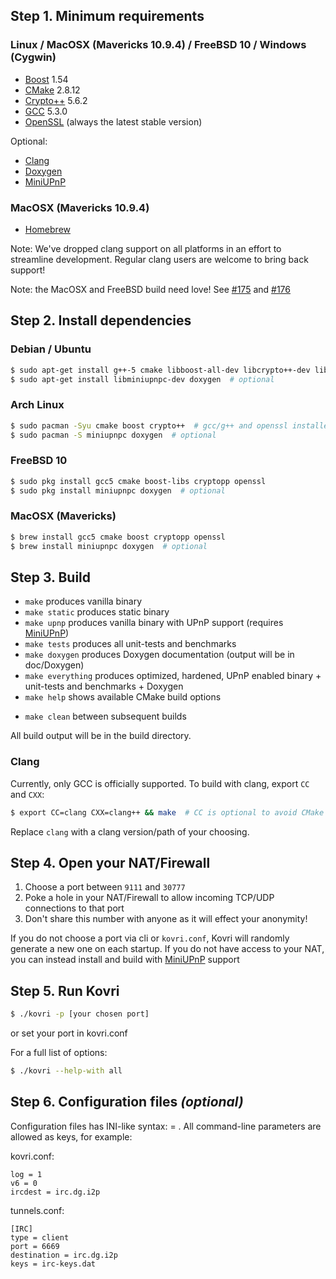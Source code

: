 ## Step 1. Minimum requirements

### Linux / MacOSX (Mavericks 10.9.4) / FreeBSD 10 / Windows (Cygwin)
- [Boost](http://www.boost.org/) 1.54
- [CMake](https://cmake.org/) 2.8.12
- [Crypto++](https://cryptopp.com/) 5.6.2
- [GCC](https://gcc.gnu.org/) 5.3.0
- [OpenSSL](https://openssl.org/) (always the latest stable version)

Optional:

- [Clang](http://clang.llvm.org/)
- [Doxygen](http://www.doxygen.org/)
- [MiniUPnP](http://miniupnp.free.fr/files/)

### MacOSX (Mavericks 10.9.4)
- [Homebrew](http://brew.sh/)

Note: We've dropped clang support on all platforms in an effort to streamline development. Regular clang users are welcome to bring back support!

Note: the MacOSX and FreeBSD build need love! See [#175](https://github.com/monero-project/kovri/issues/175) and [#176](https://github.com/monero-project/kovri/issues/176)

## Step 2. Install dependencies

### Debian / Ubuntu
```bash
$ sudo apt-get install g++-5 cmake libboost-all-dev libcrypto++-dev libssl-dev libssl1.0.0
$ sudo apt-get install libminiupnpc-dev doxygen  # optional
```

### Arch Linux
```bash
$ sudo pacman -Syu cmake boost crypto++  # gcc/g++ and openssl installed by default
$ sudo pacman -S miniupnpc doxygen  # optional
```

### FreeBSD 10
```bash
$ sudo pkg install gcc5 cmake boost-libs cryptopp openssl
$ sudo pkg install miniupnpc doxygen  # optional
```

### MacOSX (Mavericks)
```bash
$ brew install gcc5 cmake boost cryptopp openssl
$ brew install miniupnpc doxygen  # optional
```

## Step 3. Build

* ```make``` produces vanilla binary
* ```make static``` produces static binary
* ```make upnp``` produces vanilla binary with UPnP support (requires [MiniUPnP](http://miniupnp.free.fr/files/))
* ```make tests``` produces all unit-tests and benchmarks
* ```make doxygen``` produces Doxygen documentation (output will be in doc/Doxygen)
* ```make everything``` produces optimized, hardened, UPnP enabled binary + unit-tests and benchmarks + Doxygen
* ```make help``` shows available CMake build options
- ```make clean``` between subsequent builds

All build output will be in the build directory.

### Clang
Currently, only GCC is officially supported. To build with clang, export ```CC``` and ```CXX```:

```bash
$ export CC=clang CXX=clang++ && make  # CC is optional to avoid CMake warnings
```

Replace ```clang``` with a clang version/path of your choosing.


## Step 4. Open your NAT/Firewall
1. Choose a port between ```9111``` and ```30777```
2. Poke a hole in your NAT/Firewall to allow incoming TCP/UDP connections to that port
3. Don't share this number with anyone as it will effect your anonymity!

If you do not choose a port via cli or ```kovri.conf```, Kovri will randomly generate a new one on each startup. If you do not have access to your NAT, you can instead install and build with [MiniUPnP](http://miniupnp.free.fr/files/) support

## Step 5. Run Kovri
```bash
$ ./kovri -p [your chosen port]
```
or set your port in kovri.conf


For a full list of options:

```bash
$ ./kovri --help-with all
```

## Step 6. Configuration files *(optional)*

Configuration files has INI-like syntax: <key> = <value>.
All command-line parameters are allowed as keys, for example:

kovri.conf:

    log = 1
    v6 = 0
    ircdest = irc.dg.i2p

tunnels.conf:

    [IRC]
    type = client
    port = 6669
    destination = irc.dg.i2p
    keys = irc-keys.dat
